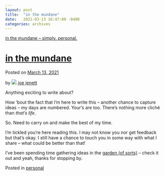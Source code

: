 ```yaml
---
layout: post
title:  "in the mundane"
date:   2021-03-13 16:47:00 -0400
categories: archives
---
```


[in the mundane – simply. personal.](https://simply.personal.jenett.org/in-the-mundane/)  
  

# [in the mundane](https://simply.personal.jenett.org/in-the-mundane/ "Permalink to in the mundane")

Posted on [March 13, 2021](https://simply.personal.jenett.org/in-the-mundane/ "4:47 pm")

by ![](https://secure.gravatar.com/avatar/0bf0445b4e4b39f830b186b7e23195a1?s=40&d=identicon&r=pg) [joe jenett](https://simply.personal.jenett.org/author/admin/ "View all posts by joe jenett")

Anything exciting to write about?

How ’bout the fact that I’m here to write this – another chance to capture ideas – my days are numbered. Your’s are too. There’s nothing more cliché than _that’s life_.

So. Need to carry on and make the best of my time.

I’m tickled you’re here reading this. I may not know you nor get feedback but that’s okay. I still have a chance to touch you in some way with what I share – what could be better than that!

I’ve been spending time gathering ideas in the [garden (of sorts)](https://joe.jenett.org) – check it out and yeah, thanks for stopping by.

Posted in [personal](https://simply.personal.jenett.org/category/personal/)
